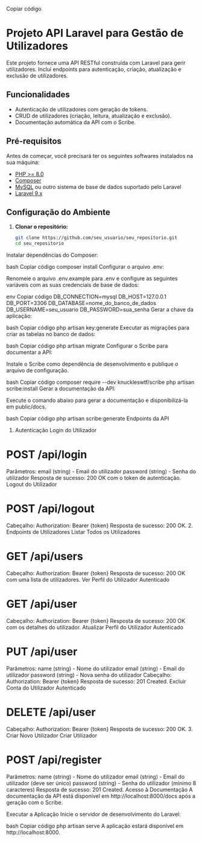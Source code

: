 
Copiar código
# Projeto API Laravel para Gestão de Utilizadores

Este projeto fornece uma API RESTful construída com Laravel para gerir utilizadores. Inclui endpoints para autenticação, criação, atualização e exclusão de utilizadores.

## Funcionalidades

- Autenticação de utilizadores com geração de tokens.
- CRUD de utilizadores (criação, leitura, atualização e exclusão).
- Documentação automática da API com o Scribe.

## Pré-requisitos

Antes de começar, você precisará ter os seguintes softwares instalados na sua máquina:

- [PHP >= 8.0](https://www.php.net/)
- [Composer](https://getcomposer.org/)
- [MySQL](https://www.mysql.com/) ou outro sistema de base de dados suportado pelo Laravel
- [Laravel 9.x](https://laravel.com/)

## Configuração do Ambiente

1. **Clonar o repositório:**

   ```bash
   git clone https://github.com/seu_usuario/seu_repositorio.git
   cd seu_repositorio
Instalar dependências do Composer:

bash
Copiar código
composer install
Configurar o arquivo .env:

Renomeie o arquivo .env.example para .env e configure as seguintes variáveis com as suas credenciais de base de dados:

env
Copiar código
DB_CONNECTION=mysql
DB_HOST=127.0.0.1
DB_PORT=3306
DB_DATABASE=nome_do_banco_de_dados
DB_USERNAME=seu_usuario
DB_PASSWORD=sua_senha
Gerar a chave da aplicação:

bash
Copiar código
php artisan key:generate
Executar as migrações para criar as tabelas no banco de dados:

bash
Copiar código
php artisan migrate
Configurar o Scribe para documentar a API:

Instale o Scribe como dependência de desenvolvimento e publique o arquivo de configuração.

bash
Copiar código
composer require --dev knuckleswtf/scribe
php artisan scribe:install
Gerar a documentação da API:

Execute o comando abaixo para gerar a documentação e disponibilizá-la em public/docs.

bash
Copiar código
php artisan scribe:generate
Endpoints da API
1. Autenticação
Login do Utilizador

#  POST /api/login
Parâmetros:
email (string) - Email do utilizador
password (string) - Senha do utilizador
Resposta de sucesso: 200 OK com o token de autenticação.
Logout do Utilizador

# POST /api/logout
Cabeçalho: Authorization: Bearer {token}
Resposta de sucesso: 200 OK.
2. Endpoints de Utilizadores
Listar Todos os Utilizadores

# GET /api/users
Cabeçalho: Authorization: Bearer {token}
Resposta de sucesso: 200 OK com uma lista de utilizadores.
Ver Perfil do Utilizador Autenticado

# GET /api/user
Cabeçalho: Authorization: Bearer {token}
Resposta de sucesso: 200 OK com os detalhes do utilizador.
Atualizar Perfil do Utilizador Autenticado

# PUT /api/user
Parâmetros:
name (string) - Nome do utilizador
email (string) - Email do utilizador
password (string) - Nova senha do utilizador
Cabeçalho: Authorization: Bearer {token}
Resposta de sucesso: 201 Created.
Excluir Conta do Utilizador Autenticado

# DELETE /api/user
Cabeçalho: Authorization: Bearer {token}
Resposta de sucesso: 200 OK.
3. Criar Novo Utilizador
Criar Utilizador

# POST /api/register
Parâmetros:
name (string) - Nome do utilizador
email (string) - Email do utilizador (deve ser único)
password (string) - Senha do utilizador (mínimo 8 caracteres)
Resposta de sucesso: 201 Created.
Acesso à Documentação
A documentação da API está disponível em http://localhost:8000/docs após a geração com o Scribe.

Executar a Aplicação
Inicie o servidor de desenvolvimento do Laravel:

bash
Copiar código
php artisan serve
A aplicação estará disponível em http://localhost:8000.
